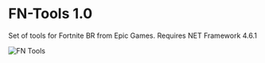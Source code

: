# FN-Tools 1.0
Set of tools for Fortnite BR from Epic Games. Requires NET Framework 4.6.1

![FN Tools](https://imgur.com/a/9bZsM6y.png)

